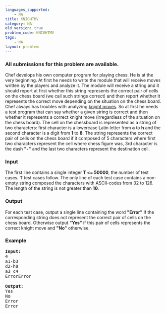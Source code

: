 ```yaml
---
languages_supported:
    - NA
title: KNIGHTMV
category: NA
old_version: true
problem_code: KNIGHTMV
tags:
    - NA
layout: problem
---
```

###  All submissions for this problem are available. 

Chef develops his own computer program for playing chess. He is at the very beginning. At first he needs to write the module that will receive moves written by the players and analyze it. The module will receive a string and it should report at first whether this string represents the correct pair of cells on the chess board (we call such strings correct) and then report whether it represents the correct move depending on the situation on the chess board. Chef always has troubles with analyzing [knight moves](//en.wikipedia.org/wiki/Knight_%28chess%29). So at first he needs a test program that can say whether a given string is correct and then whether it represents a correct knight move (irregardless of the situation on the chess board). The cell on the chessboard is represented as a string of two characters: first character is a lowercase Latin letter from **a** to **h** and the second character is a digit from **1** to **8**. The string represents the correct pair of cells on the chess board if it composed of 5 characters where first two characters represent the cell where chess figure was, 3rd character is the dash **"-"** and the last two characters represent the destination cell.

### Input

 The first line contains a single integer **T &lt;= 50000**, the number of test cases. **T** test cases follow. The only line of each test case contains a non-empty string composed the characters with ASCII-codes from 32 to 126. The length of the string is not greater than **10**.

### Output

 For each test case, output a single line containing the word **"Error"** if the corresponding string does not represent the correct pair of cells on the chess board. Otherwise output **"Yes"** if this pair of cells represents the correct knight move and **"No"** otherwise.

### Example

<pre>
<b>Input:</b>
4
a1-b3
d2-h8
a3 c4
ErrorError

<b>Output:</b>
Yes
No
Error
Error
</pre>